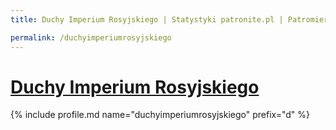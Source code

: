 ```yaml
---
title: Duchy Imperium Rosyjskiego | Statystyki patronite.pl | Patromierz

permalink: /duchyimperiumrosyjskiego
---
```


# [Duchy Imperium Rosyjskiego](https://patronite.pl/duchyimperiumrosyjskiego)

{% include profile.md name="duchyimperiumrosyjskiego" prefix="d" %}
